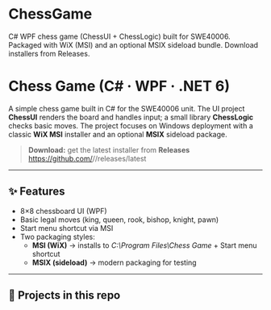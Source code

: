 # ChessGame
C# WPF chess game (ChessUI + ChessLogic) built for SWE40006. Packaged with WiX (MSI) and an optional MSIX sideload bundle. Download installers from Releases.
# Chess Game (C# · WPF · .NET 6)

A simple chess game built in C# for the SWE40006 unit. The UI project **ChessUI** renders the board and handles input; a small library **ChessLogic** checks basic moves. The project focuses on Windows deployment with a classic **WiX MSI** installer and an optional **MSIX** sideload package.

> **Download:** get the latest installer from **Releases**  
> https://github.com/<your-username>/<your-repo>/releases/latest

---

## ✨ Features
- 8×8 chessboard UI (WPF)
- Basic legal moves (king, queen, rook, bishop, knight, pawn)
- Start menu shortcut via MSI
- Two packaging styles:
  - **MSI (WiX)** → installs to *C:\Program Files\Chess Game* + Start menu shortcut
  - **MSIX (sideload)** → modern packaging for testing

---

## 🧩 Projects in this repo
